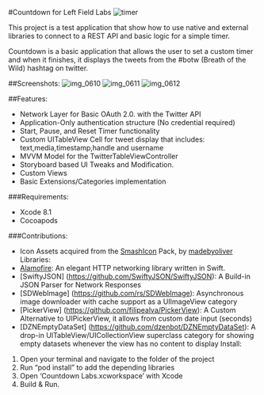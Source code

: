 #Countdown for Left Field Labs 
![timer](https://cloud.githubusercontent.com/assets/3020882/21998195/39f3c75e-dbe8-11e6-8c5d-49349f371fc1.png)

This project is a test application that show how to use native and external libraries to connect to a REST API and basic logic for a simple timer. 

Countdown is a basic application that allows the user to set a custom timer and when it finishes, it displays the tweets from the #botw (Breath of the Wild) hashtag on twitter.

##Screenshots: 
![img_0610](https://cloud.githubusercontent.com/assets/3020882/21998154/f740482e-dbe7-11e6-8e70-7f9092e62364.PNG)
![img_0611](https://cloud.githubusercontent.com/assets/3020882/21998155/f7415d90-dbe7-11e6-941d-0c9a026a5301.PNG)
![img_0612](https://cloud.githubusercontent.com/assets/3020882/21998156/f7417302-dbe7-11e6-9750-6f9469faa99a.PNG)

##Features:
- Network Layer for Basic OAuth 2.0. with the Twitter API
-  Application-Only authentication structure (No credential required) 
- Start, Pause, and Reset Timer functionality 
- Custom UITableView Cell for tweet display that includes: text,media,timestamp,handle and username
- MVVM Model for the TwitterTableViewController
- Storyboard based UI Tweaks and Modification.
- Custom Views
- Basic Extensions/Categories implementation

###Requirements:

- Xcode 8.1 
- Cocoapods 

###Contributions:
- Icon Assets acquired from the [SmashIcon](http://smashicons.com/) Pack, by [madebyoliver](https://twitter.com/madebyoliver)
Libraries:
- [Alamofire](https://github.com/Alamofire/Alamofire):  An elegant HTTP networking library written in Swift.
- [SwiftyJSON] (https://github.com/SwiftyJSON/SwiftyJSON): A Build-in JSON Parser for Network Responses
- [SDWebImage] (https://github.com/rs/SDWebImage): Asynchronous image downloader with cache support as a UIImageView category
- [PickerView] (https://github.com/filipealva/PickerView): A Custom Alternative to UIPickerView, it allows from custom date input (seconds) 
- [DZNEmptyDataSet] (https://github.com/dzenbot/DZNEmptyDataSet): A drop-in UITableView/UICollectionView superclass category for showing empty datasets whenever the view has no content to display
Install:

1. Open your terminal and navigate to the folder of the project
2. Run “pod install” to add the depending libraries 
3. Open ‘Countdown Labs.xcworkspace’ with Xcode
4. Build & Run. 


